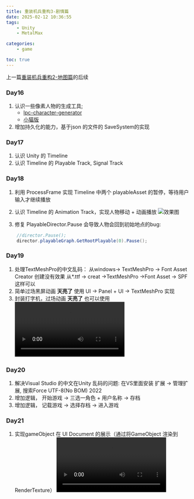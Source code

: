 ```yaml
---
title: 重装机兵重构3-剧情篇
date: 2025-02-12 10:36:55
tags:
    - Unity
    - MetalMax

categories: 
    - game 

toc: true
---
```



上一篇[重装机兵重构2-地图篇](/2025/02/08/重装机兵重构2-地图篇/)的后续



### Day16

1. 认识一些像素人物的生成工具;
    - [lpc-character-generator](https://pflat.itch.io/lpc-character-generator)
    - [小猫版](http://150.158.78.78:21422)
2. 增加持久化的能力，基于json 的文件的 SaveSystem的实现



### Day17
1. 认识 Unity 的 Timeline
2. 认识 Timeline 的 Playable Track, Signal Track


### Day18
1. 利用 ProcessFrame 实现 Timeline 中两个 playableAsset 的暂停，等待用户输入才继续播放
2. 认识 Timeline 的 Animation Track，实现人物移动 + 动画播放
![效果图](/images/timeline.png)

3. 修复 PlayableDirector.Pause 会导致人物会回到初始地点的bug:
```csharp
    //director.Pause();
    director.playableGraph.GetRootPlayable(0).Pause();
```

### Day19
1. 处理TextMeshPro的中文乱码：
    从windows-> TextMeshPro -> Font Asset Creator 创建没有效果
    从*.ttf -> creat ->TextMeshPro ->Font Asset -> SPF 这样可以
2. 简单过场黑屏动画 **天亮了** 使用 UI -> Panel + UI -> TextMeshPro 实现
3. 封装打字机，过场动画 **天亮了** 也可以使用
<video controls src="/images/mm2.mp4" title="天亮了"></video>



### Day20
1. 解决Visual Studio 的中文在Unity 乱码的问题:
    在VS里面安装 扩展 -> 管理扩展, 搜索Force UTF-8(No BOM) 2022
2. 增加逻辑， 开始游戏 -> 三选一角色 + 用户名称 -> 存档
3. 增加逻辑， 记载游戏 -> 选择存档 -> 进入游戏



### Day21
1. 实现gameObject 在 UI Document 的展示（通过将GameObject 渲染到 RenderTexture）
<video controls src="/images/mm3.mp4" title="Title"></video>

